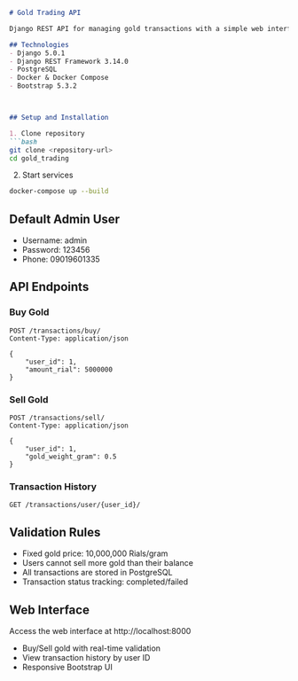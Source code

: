 ```markdown
# Gold Trading API

Django REST API for managing gold transactions with a simple web interface.

## Technologies
- Django 5.0.1
- Django REST Framework 3.14.0
- PostgreSQL
- Docker & Docker Compose
- Bootstrap 5.3.2



## Setup and Installation

1. Clone repository
```bash
git clone <repository-url>
cd gold_trading
```

2. Start services
```bash
docker-compose up --build
```

## Default Admin User
- Username: admin
- Password: 123456
- Phone: 09019601335

## API Endpoints

### Buy Gold
```http
POST /transactions/buy/
Content-Type: application/json

{
    "user_id": 1,
    "amount_rial": 5000000
}
```

### Sell Gold
```http
POST /transactions/sell/
Content-Type: application/json

{
    "user_id": 1,
    "gold_weight_gram": 0.5
}
```

### Transaction History 
```http
GET /transactions/user/{user_id}/
```

## Validation Rules
- Fixed gold price: 10,000,000 Rials/gram
- Users cannot sell more gold than their balance
- All transactions are stored in PostgreSQL
- Transaction status tracking: completed/failed

## Web Interface
Access the web interface at http://localhost:8000
- Buy/Sell gold with real-time validation
- View transaction history by user ID
- Responsive Bootstrap UI
```